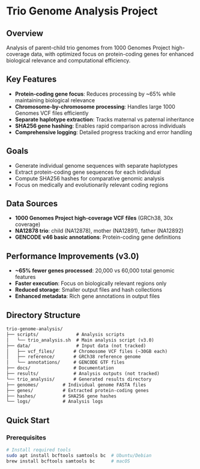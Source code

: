 # Trio Genome Analysis Project

## Overview
Analysis of parent-child trio genomes from 1000 Genomes Project high-coverage data, with optimized focus on protein-coding genes for enhanced biological relevance and computational efficiency.

## Key Features
- **Protein-coding gene focus**: Reduces processing by ~65% while maintaining biological relevance
- **Chromosome-by-chromosome processing**: Handles large 1000 Genomes VCF files efficiently  
- **Separate haplotype extraction**: Tracks maternal vs paternal inheritance
- **SHA256 gene hashing**: Enables rapid comparison across individuals
- **Comprehensive logging**: Detailed progress tracking and error handling

## Goals
- Generate individual genome sequences with separate haplotypes
- Extract protein-coding gene sequences for each individual
- Compute SHA256 hashes for comparative genomic analysis
- Focus on medically and evolutionarily relevant coding regions

## Data Sources
- **1000 Genomes Project high-coverage VCF files** (GRCh38, 30x coverage)
- **NA12878 trio**: child (NA12878), mother (NA12891), father (NA12892)
- **GENCODE v46 basic annotations**: Protein-coding gene definitions

## Performance Improvements (v3.0)
- **~65% fewer genes processed**: 20,000 vs 60,000 total genomic features
- **Faster execution**: Focus on biologically relevant regions only
- **Reduced storage**: Smaller output files and hash collections
- **Enhanced metadata**: Rich gene annotations in output files

## Directory Structure
```md
trio-genome-analysis/
├── scripts/              # Analysis scripts
│   └── trio_analysis.sh  # Main analysis script (v3.0)
├── data/                 # Input data (not tracked)
│   ├── vcf_files/       # Chromosome VCF files (~30GB each)
│   ├── reference/       # GRCh38 reference genome
│   └── annotations/     # GENCODE GTF files
├── docs/                # Documentation
├── results/             # Analysis outputs (not tracked)
└── trio_analysis/       # Generated results directory
├── genomes/         # Individual genome FASTA files
├── genes/           # Extracted protein-coding genes
├── hashes/          # SHA256 gene hashes
└── logs/            # Analysis logs
```
## Quick Start

### Prerequisites
```bash
# Install required tools
sudo apt install bcftools samtools bc  # Ubuntu/Debian
brew install bcftools samtools bc      # macOS
